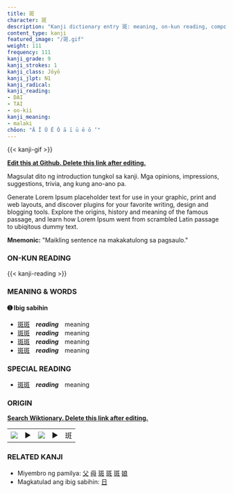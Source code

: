 ```yaml
---
title: 斑
character: 斑
description: "Kanji dictionary entry 斑: meaning, on-kun reading, compounds, origin, related kanji"
content_type: kanji
featured_image: "/斑.gif"
weight: 111
frequency: 111
kanji_grade: 9
kanji_strokes: 1
kanji_class: Jōyō
kanji_jlpt: N1
kanji_radical: 
kanji_reading: 
- DAI
- TAI
- oo-kii
kanji_meaning:
- malaki
chōon: "Ā Ī Ū Ē Ō ā ī ū ē ō ’"
---
```

[//]: # (Don't edit the line below. Kanji animated GIF code is automatically generated.)
{{< kanji-gif >}}

[//]: # (Edit below this line.)

**[Edit this at Github. Delete this link after editing.](https://github.com/tim0g/tim/tree/main/content/kanji/斑/index.md)**

Magsulat dito ng introduction tungkol sa kanji. Mga opinions, impressions, suggestions, trivia, ang kung ano-ano pa.

Generate Lorem Ipsum placeholder text for use in your graphic, print and web layouts, and discover plugins for your favorite writing, design and blogging tools. Explore the origins, history and meaning of the famous passage, and learn how Lorem Ipsum went from scrambled Latin passage to ubiqitous dummy text.
 
**Mnemonic:** "Maikling sentence na makakatulong sa pagsaulo."

### ON-KUN READING

[//]: # (Don't edit the line below. ON-KUN READING code is automatically generated.)
{{< kanji-reading >}}

### MEANING & WORDS

#### ➊ **Ibig sabihin**
  - [斑](../斑)[斑](../斑)　***reading***　meaning
  - [斑](../斑)[斑](../斑)　***reading***　meaning
  - [斑](../斑)[斑](../斑)　***reading***　meaning
  - [斑](../斑)[斑](../斑)　***reading***　meaning

### SPECIAL READING
  - [斑](../斑)[斑](../斑)　***reading***　meaning

### ORIGIN

**[Search Wiktionary. Delete this link after editing.](https://wiktionary.org/wiki/斑)**
<table class="kanji-table"><tr><td>
<img src="60px-斑-bronze.svg.png">
</td><td>▶</td><td>
<img src="60px-斑-oracle.svg.png">
</td><td>▶</td>
<td class="kanji-origin">斑</td>
</tr></table>

### RELATED KANJI
- Miyembro ng pamilya: [父](../父) [母](../母) [斑](../斑) [斑](../斑) [斑](../斑) [娘](../娘)
- Magkatulad ang ibig sabihin: [日](../日)
